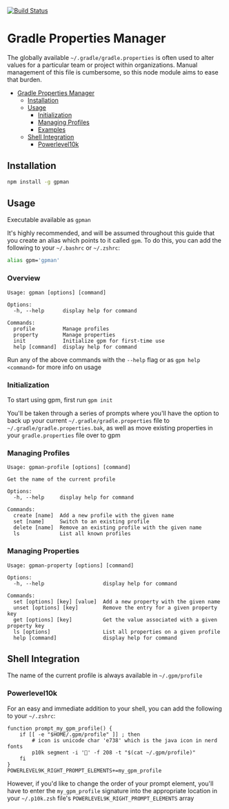 [![Build Status](https://github.com/hak33m16/gradle-properties-manager/workflows/build/badge.svg?branch=master)](https://github.com/hak33m16/gradle-properties-manager/actions?query=workflow%3Abuild+branch%3Amaster)

# Gradle Properties Manager

The globally available `~/.gradle/gradle.properties` is often used to alter values for a particular team or project within organizations. Manual management of this file is cumbersome, so this node module aims to ease that burden.

-   [Gradle Properties Manager](#gradle-properties-manager)
    -   [Installation](#installation)
    -   [Usage](#usage)
        -   [Initialization](#initialization)
        -   [Managing Profiles](#managing-profiles)
        -   [Examples](#examples)
    -   [Shell Integration](#shell-integration)
        -   [Powerlevel10k](#powerlevel10k)

## Installation

```bash
npm install -g gpman
```

## Usage

Executable available as `gpman`

It's highly recommended, and will be assumed throughout this guide that you create an alias which points to it called `gpm`. To do this, you can add the following to your `~/.bashrc` or `~/.zshrc`:

```bash
alias gpm='gpman'
```

### Overview

```
Usage: gpman [options] [command]

Options:
  -h, --help      display help for command

Commands:
  profile         Manage profiles
  property        Manage properties
  init            Initialize gpm for first-time use
  help [command]  display help for command
```

Run any of the above commands with the `--help` flag or as `gpm help <command>` for more info on usage

### Initialization

To start using gpm, first run `gpm init`

You'll be taken through a series of prompts where you'll have the option to back up your current `~/.gradle/gradle.properties` file to `~/.gradle/gradle.properties.bak`, as well as move existing properties in your `gradle.properties` file over to gpm

### Managing Profiles

```
Usage: gpman-profile [options] [command]

Get the name of the current profile

Options:
  -h, --help     display help for command

Commands:
  create [name]  Add a new profile with the given name
  set [name]     Switch to an existing profile
  delete [name]  Remove an existing profile with the given name
  ls             List all known profiles
```

### Managing Properties

```
Usage: gpman-property [options] [command]

Options:
  -h, --help                   display help for command

Commands:
  set [options] [key] [value]  Add a new property with the given name
  unset [options] [key]        Remove the entry for a given property key
  get [options] [key]          Get the value associated with a given property key
  ls [options]                 List all properties on a given profile
  help [command]               display help for command
```

## Shell Integration

The name of the current profile is always available in `~/.gpm/profile`

### Powerlevel10k

For an easy and immediate addition to your shell, you can add the following to your `~/.zshrc`:

```
function prompt_my_gpm_profile() {
    if [[ -e "$HOME/.gpm/profile" ]] ; then
        # icon is unicode char 'e738' which is the java icon in nerd fonts
        p10k segment -i '' -f 208 -t "$(cat ~/.gpm/profile)"
    fi
}
POWERLEVEL9K_RIGHT_PROMPT_ELEMENTS+=my_gpm_profile
```

However, if you'd like to change the order of your prompt element, you'll have to enter the `my_gpm_profile` signature into the appropriate location in your `~/.p10k.zsh` file's `POWERLEVEL9K_RIGHT_PROMPT_ELEMENTS` array
